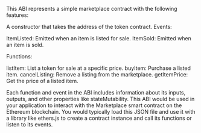This ABI represents a simple marketplace contract with the following features:

A constructor that takes the address of the token contract.
Events:

ItemListed: Emitted when an item is listed for sale.
ItemSold: Emitted when an item is sold.


Functions:

listItem: List a token for sale at a specific price.
buyItem: Purchase a listed item.
cancelListing: Remove a listing from the marketplace.
getItemPrice: Get the price of a listed item.



Each function and event in the ABI includes information about its inputs, outputs, and other properties like stateMutability.
This ABI would be used in your application to interact with the Marketplace smart contract on the Ethereum blockchain. You would typically load this JSON file and use it with a library like ethers.js to create a contract instance and call its functions or listen to its events.